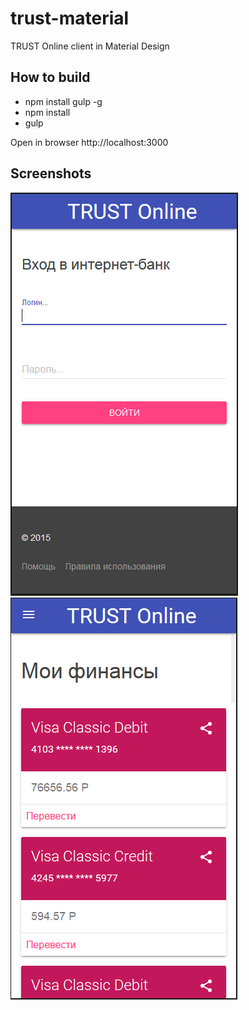 # trust-material
TRUST Online client in Material Design

## How to build

- npm install gulp -g
- npm install
- gulp

Open in browser http://localhost:3000

## Screenshots

![](trust-material-login.png) ![](trust-material-dashboard.png)
